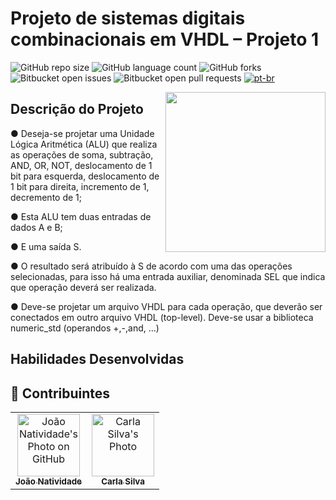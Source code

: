 # Projeto de sistemas digitais combinacionais em VHDL – Projeto 1

![GitHub repo size](https://img.shields.io/github/repo-size/joaosnet/vhdl-project-1?style=for-the-badge)
![GitHub language count](https://img.shields.io/github/languages/count/joaosnet/vhdl-project-1?style=for-the-badge)
![GitHub forks](https://img.shields.io/github/forks/joaosnet/vhdl-project-1?style=for-the-badge)
![Bitbucket open issues](https://img.shields.io/bitbucket/issues/joaosnet/vhdl-project-1?style=for-the-badge)
![Bitbucket open pull requests](https://img.shields.io/bitbucket/pr-raw/joaosnet/vhdl-project-1?style=for-the-badge)
[![pt-br](https://img.shields.io/badge/lang-pt--br-green.svg)](https://github.com/joaosnet/vhdl-project-1/blob/master/README.pt-br.md)

<img align="right" height="256" src="https://github.com/joaosnet/vhdl-project-1/blob/main/images/1_APP.png"/>

## Descrição do Projeto
● Deseja-se projetar uma Unidade Lógica Aritmética (ALU) que realiza as operações de soma, subtração, AND, OR, NOT, deslocamento de 1 bit para esquerda, deslocamento de 1 bit para direita, incremento de 1, decremento de 1;

● Esta ALU tem duas entradas de dados A e B;

● E uma saída S.

● O resultado será atribuído à S de acordo com uma das operações selecionadas, para isso há uma entrada auxiliar, denominada SEL que indica que operação deverá ser realizada.

● Deve-se projetar um arquivo VHDL para cada operação, que deverão ser conectados em outro arquivo VHDL (top-level). Deve-se usar a biblioteca numeric_std (operandos +,-,and, ...)

## Habilidades Desenvolvidas


## 🤝 Contribuintes

<table>
    <tr>
        <td align="center">
            <a href="https://www.instagram.com/jaonativi/" title="Project Manager Backend Developer">
                <img src="https://avatars.githubusercontent.com/u/87316339?v=4" width="100px;" alt="João Natividade's Photo on GitHub"/><br>
                <sub>
                    <b>João Natividade</b>
                </sub>
            </a>
        </td>
                <td align="center">
            <a href="https://www.instagram.com/c.j_silva/" title="UX Designer Backend Developer">
                <img src="https://scontent.cdninstagram.com/v/t51.2885-19/361771304_833908247939807_9019221283482484802_n.jpg?_nc_ht=scontent.cdninstagram.com&_nc_cat=111&_nc_ohc=FD6kAfWTCXkAX9zaGIf&edm=APs17CUBAAAA&ccb=7-5&oh=00_AfCIP_Uf5IWmJjWjrpcqJSD_qgNOpdvNWgg5czXL_vjKkA&oe=66126EF2&_nc_sid=10d13b" width="100px;" alt="Carla Silva's Photo"/><br>
                <sub>
                    <b>Carla Silva</b>
                </sub>
            </a>
        </td>
    </tr>
</table>


